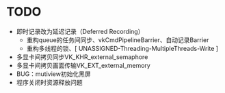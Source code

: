 # TODO
- 即时记录改为延迟记录（Deferred Recording）
  - 重构queue的任务间同步、vkCmdPipelineBarrier、自动记录Barrier
  - 重构多线程的锁、[ UNASSIGNED-Threading-MultipleThreads-Write ]
- 多显卡间拷贝同步VK_KHR_external_semaphore
- 多显卡间拷贝画面传输VK_EXT_external_memory
- BUG：mutiview初始化黑屏
- 程序关闭时资源释放问题
